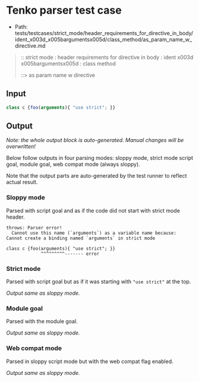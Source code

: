 # Tenko parser test case

- Path: tests/testcases/strict_mode/header_requirements_for_directive_in_body/ident_x003d_x005bargumentsx005d/class_method/as_param_name_w_directive.md

> :: strict mode : header requirements for directive in body : ident x003d x005bargumentsx005d : class method
>
> ::> as param name w directive

## Input


`````js
class c {foo(arguments){ "use strict"; }}
`````

## Output

_Note: the whole output block is auto-generated. Manual changes will be overwritten!_

Below follow outputs in four parsing modes: sloppy mode, strict mode script goal, module goal, web compat mode (always sloppy).

Note that the output parts are auto-generated by the test runner to reflect actual result.

### Sloppy mode

Parsed with script goal and as if the code did not start with strict mode header.

`````
throws: Parser error!
  Cannot use this name (`arguments`) as a variable name because: Cannot create a binding named `arguments` in strict mode

class c {foo(arguments){ "use strict"; }}
             ^^^^^^^^^------- error
`````

### Strict mode

Parsed with script goal but as if it was starting with `"use strict"` at the top.

_Output same as sloppy mode._

### Module goal

Parsed with the module goal.

_Output same as sloppy mode._

### Web compat mode

Parsed in sloppy script mode but with the web compat flag enabled.

_Output same as sloppy mode._
